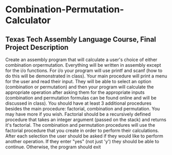 # Combination-Permutation-Calculator
Texas Tech Assembly Language Course, Final Project
Description
--------------------------------------------------
Create an assembly program that will calculate a user's choice of either combination orpermutation. Everything will be written in assembly except for the i/o functions. For i/o your program will use printf and scanf (how to do this will be demonstrated in class). Your main procedure will print a menu for the user and read their input. They will be able to select an option (combination or permutation) and then your program will calculate the appropriate operation after asking them for the appropriate inputs (combination and permutation formulas can be found online and will be discussed in class). You should have at least 3 additional procedures besides the main procedure: factorial, combination and permutation. You may have more if you wish. Factorial should be a recursively defined procedure that takes an integer argument (passed on the stack) and returns it's factorial. The combination and permutation procedures will use the factorial procedure that you create in order to perform their calculations. After each selection the user should be asked if they would like to perform another operation. If they enter "yes" (not just 'y') they should be able to continue. Otherwise, the program should exit
